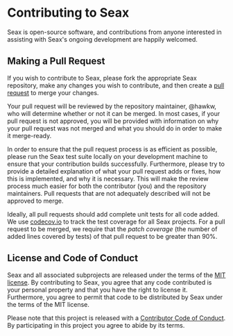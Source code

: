 Contributing to Seax
====================

Seax is open-source software, and contributions from anyone interested in assisting with Seax's ongoing development are happily welcomed.

Making a Pull Request
---------------------

If you wish to contribute to Seax, please fork the appropriate Seax repository, make any changes you wish to contribute, and then create a [pull request](https://github.com/MeteorCode/Pathway/pulls) to merge your changes.

Your pull request will be reviewed by the repository maintainer, @hawkw, who will determine whether or not it can be merged. In most cases, if your pull request is not approved, you will be provided with information on why your pull request was not merged and what you should do in order to make it merge-ready.

In order to ensure that the pull request process is as efficient as possible, please run the Seax test suite locally on your development machine to ensure that your contribution builds successfully. Furthermore, please try to provide a detailed explanation of what your pull request adds or fixes, how this is implemented, and why it is necessary. This will make the review process much easier for both the contributor (you) and the repository maintainers. Pull requests that are not adequately described will not be approved to merge.

Ideally, all pull requests should add complete unit tests for all code added. We use [codecov.io](https://codecov.io/github/hawkw/seax) to track the test coverage for all Seax projects. For a pull request to be merged, we require that the _patch coverage_ (the number of added lines covered by tests) of that pull request to be greater than 90%.

License and  Code of Conduct
----------------------------

Seax and all associated subprojects are released under the terms of the [MIT license](https://github.com/hawkw/seax/LICENSE). By contributing to Seax, you agree that any code contributed is your personal property and that you have the right to license it. Furthermore, you agree to permit that code to be distributed by Seax under the terms of the MIT license.

Please note that this project is released with a [Contributor Code of Conduct](https://github.com/hawkw/seax/blob/master/CODE_OF_CONDUCT.md). By participating in this project you agree to abide by its terms.
